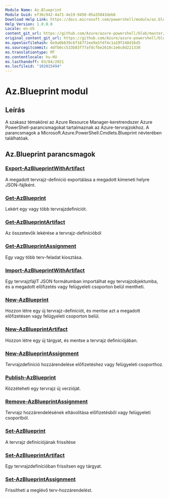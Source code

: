 ```yaml
---
Module Name: Az.Blueprint
Module Guid: ef36c942-4a71-4e19-9450-05a35843deb6
Download Help Link: https://docs.microsoft.com/powershell/module/az.blueprint
Help Version: 1.0.0.0
Locale: en-US
content_git_url: https://github.com/Azure/azure-powershell/blob/master/src/Blueprint/Blueprint/help/Az.Blueprint.md
original_content_git_url: https://github.com/Azure/azure-powershell/blob/master/src/Blueprint/Blueprint/help/Az.Blueprint.md
ms.openlocfilehash: 6e9a0b639c6f167f2ee9a5fdf4c1a19f248d16d5
ms.sourcegitcommit: 4dfb0cc533b83f77afdcfbe2618c1e6c8d221330
ms.translationtype: MT
ms.contentlocale: hu-HU
ms.lasthandoff: 03/04/2021
ms.locfileid: "102015494"
---
```

# Az.Blueprint modul
## Leírás
A szakasz témakörei az Azure Resource Manager-keretrendszer Azure PowerShell-parancsmagokat tartalmaznak az Azure-tervrajzokhoz. A parancsmagok a Microsoft.Azure.PowerShell.Cmdlets.Blueprint névterében találhatóak.

## Az.Blueprint parancsmagok
### [Export-AzBlueprintWithArtifact](Export-AzBlueprintWithArtifact.md)
A megadott tervrajz-definíció exportálása a megadott kimeneti helyre JSON-fájlként. 

### [Get-AzBlueprint](Get-AzBlueprint.md)
Lekért egy vagy több tervrajzdefiníciót.

### [Get-AzBlueprintArtifact](Get-AzBlueprintArtifact.md)
Az összetevők lekérése a tervrajz-definícióból

### [Get-AzBlueprintAssignment](Get-AzBlueprintAssignment.md)
Egy vagy több terv-feladat kiosztása.

### [Import-AzBlueprintWithArtifact](Import-AzBlueprintWithArtifact.md)
Egy tervrajzfájlT JSON formátumban importálhat egy tervrajzobjektumba, és a megadott előfizetés vagy felügyeleti csoporton belül mentheti.

### [New-AzBlueprint](New-AzBlueprint.md)
Hozzon létre egy új tervrajz-definíciót, és mentse azt a megadott előfizetésen vagy felügyeleti csoporton belül.

### [New-AzBlueprintArtifact](New-AzBlueprintArtifact.md)
Hozzon létre egy új tárgyat, és mentse a tervrajz definíciójában.

### [New-AzBlueprintAssignment](New-AzBlueprintAssignment.md)
Tervrajzdefiníció hozzárendelése előfizetéshez vagy felügyeleti csoporthoz.

### [Publish-AzBlueprint](Publish-AzBlueprint.md)
Közzéteheti egy tervrajz új verzióját.

### [Remove-AzBlueprintAssignment](Remove-AzBlueprintAssignment.md)
Tervrajz hozzárendelésének eltávolítása előfizetésből vagy felügyeleti csoportból.

### [Set-AzBlueprint](Set-AzBlueprint.md)
A tervrajz definíciójának frissítése

### [Set-AzBlueprintArtifact](Set-AzBlueprintArtifact.md)
Egy tervrajzdefinícióban frissítsen egy tárgyat.

### [Set-AzBlueprintAssignment](Set-AzBlueprintAssignment.md)
Frissítheti a meglévő terv-hozzárendelést.

